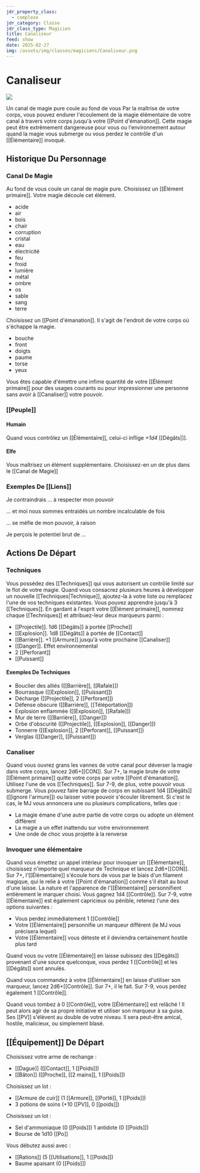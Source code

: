 ```yaml
---
jdr_property_class:
  - complexe
jdr_category: Classe
jdr_class_type: Magicien
title: Canaliseur
feed: show
date: 2025-02-27
img: /assets/img/classes/magiciens/Canaliseur.png
---
```


# Canaliseur

![](/assets/img/classes/magiciens/Canaliseur.png)

Un canal de magie pure coule au fond de vous Par la maîtrise de votre corps, vous pouvez endurer l'écoulement de la magie élémentaire de votre canal à travers votre corps jusqu'à votre [[Point d'émanation]].
Cette magie peut être extrêmement dangereuse pour vous ou l'environnement autour quand la magie vous submerge ou vous perdez le contrôle d'un [[Élémentaire]] invoqué.

## Historique Du Personnage

### Canal De Magie

Au fond de vous coule un canal de magie pure. Choisissez un [[Élément primaire]]. Votre magie découle cet élément.

- acide
- air
- bois
- chair
- corruption
- cristal
- eau
- électricité
- feu
- froid
- lumière
- métal
- ombre
- os
- sable
- sang
- terre

Choisissez un [[Point d'émanation]]. Il s'agit de l'endroit de votre corps où s'échappe la magie.

- bouche
- front
- doigts
- paume
- torse
- yeux

Vous êtes capable d'émettre une infime quantité de votre [[Élément primaire]] pour des usages courants ou pour impressionner une personne sans avoir à [[Canaliser]] votre pouvoir.

### [[Peuple]]

#### Humain

Quand vous contrôlez un [[Élémentaire]], celui-ci inflige _+1d4_ [[Dégâts|]].

#### Elfe

Vous maîtrisez un élément supplémentaire. Choisissez-en un de plus dans le [[Canal de Magie]]

### Exemples De [[Liens]]

Je contraindrais … à respecter mon pouvoir

… et moi nous sommes entraidés un nombre incalculable de fois

… se méfie de mon pouvoir, à raison

Je perçois le potentiel brut de …

## Actions De Départ

### Techniques

Vous possédez des [[Techniques]] qui vous autorisent un contrôle limité sur le flot de votre magie. Quand vous consacrez plusieurs heures à développer un nouvelle [[Techniques|Technique]], ajoutez-la à votre liste ou remplacez l'une de vos techniques existantes. Vous pouvez apprendre jusqu'à 3 [[Techniques]]. En gardant à l'esprit votre [[Élément primaire]], nommez chaque [[Techniques]] et attribuez-leur deux marqueurs parmi :

- [[Projectile]]. 1d6 [[Dégâts]] à portée [[Proche]]
- [[Explosion]]. 1d8 [[Dégâts]] à portée de [[Contact]]
- [[Barrière]]. +1 [[Armure]] jusqu'à votre prochaine [[Canaliser]]
- [[Danger]]. Effet environnemental
- 2 [[Perforant]]
- [[Puissant]]

#### Exemples De Techniques

- Bouclier des alliés ([[Barrière]], [[Rafale]])
- Bourrasque ([[Explosion]], [[Puissant]])
- Décharge ([[Projectile]], 2 [[Perforant]])
- Défense obscure ([[Barrière]], [[Téléportation]])
- Explosion enflammée ([[Explosion]], [[Rafale]])
- Mur de terre ([[Barrière]], [[Danger]])
- Orbe d'obscurité ([[Projectile]], [[Explosion]], [[Danger]])
- Tonnerre ([[Explosion]], 2 [[Perforant]], [[Puissant]])
- Verglas ([[Danger]], [[Puissant]])

### Canaliser

Quand vous ouvrez grans les vannes de votre canal pour déverser la magie dans votre corps, lancez 2d6+[[CON]]. Sur 7+, la magie brute de votre [[Élément primaire]] quitte votre corps par votre [[Point d'émanation]]. Utilisez l'une de vos [[Techniques]]. Sur 7-9, de plus, votre pouvoir vous submerge. Vous pouvez faire barrage de corps en subissant 1d4 [[Dégâts]] ([[ignore l'armure]]) ou laisser votre pouvoir s'écouler librement. Si c'est le cas, le MJ vous annoncera une ou plusieurs complications, telles que :

- La magie émane d'une autre partie de votre corps ou adopte un élément différent
- La magie a un effet inattendu sur votre environnement
- Une onde de choc vous projette à la renverse

### Invoquer une élémentaire

Quand vous émettez un appel intérieur pour invoquer un [[Élémentaire]], choisissez n'importe quel marqueur de Technique et lancez 2d6+[[CON]]. Sur 7+, l'[[Élémentaire]] s'écoule hors de vous par le biais d'un filament magique, qui le relie à votre [[Point d'émanation]] comme s'il était au bout d'une laisse. La nature et l'apparence de l'[[Élémentaire]] personnifient entièrement le marquer choisi. Vous gagnez 1d4 [[Contrôle]]. Sur 7-9, votre [[Élémentaire]] est également capricieux ou pénible, retenez l'une des options suivantes :

- Vous perdez immédiatement 1 [[Contrôle]]
- Votre [[Élémentaire]] personnifie un marqueur différent (le MJ vous précisera lequel)
- Votre [[Élémentaire]] vous déteste et il deviendra certainement hostile plus tard

Quand vous ou votre [[Élémentaire]] en laisse subissez des [[Dégâts]] provenant d'une source quelconque, vous perdez 1 [[Contrôle]] et les [[Dégâts]] sont annulés.

Quand vous commandez à votre [[Élémentaire]] en laisse d'utiliser son marqueur, lancez 2d6+[[Contrôle]]. Sur 7+, il le fait. Sur 7-9, vous perdez également 1 [[Contrôle]].

Quand vous tombez à 0 [[Contrôle]], votre [[Élémentaire]] est relâché ! Il peut alors agir de sa propre initiative et utiliser son marqueur à sa guise. Ses [[PV]] s'élèvent au double de votre niveau. Il sera peut-être amical, hostile, malicieux, ou simplement blasé.

## [[Équipement]] De Départ

Choisissez votre arme de rechange :

- [[Dague]] ([[Contact]], 1 [[Poids]])
- [[Bâton]] ([[Proche]], [[2 mains]], 1 [[Poids]])

Choisissez un lot :
- [[Armure de cuir]] (1 [[Armure]], [[Porté]], 1 [[Poids]])
- 3 potions de soins (+10 [[PV]], 0 [[poids]])

Choisissez un lot :

- Sel d'ammoniaque (0 [[Poids]])
  1 antidote (0 [[Poids]])
- Bourse de 1d10 [[Po]]

Vous débutez aussi avec :

- [[Rations]] (5 [[Utilisations]], 1 [[Poids]])
- Baume apaisant (0 [[Poids]])
